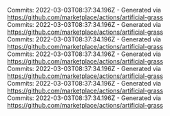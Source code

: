 Commits: 2022-03-03T08:37:34.196Z - Generated via https://github.com/marketplace/actions/artificial-grass
<br>
Commits: 2022-03-03T08:37:34.196Z - Generated via https://github.com/marketplace/actions/artificial-grass
<br>
Commits: 2022-03-03T08:37:34.196Z - Generated via https://github.com/marketplace/actions/artificial-grass
<br>
Commits: 2022-03-03T08:37:34.196Z - Generated via https://github.com/marketplace/actions/artificial-grass
<br>
Commits: 2022-03-03T08:37:34.196Z - Generated via https://github.com/marketplace/actions/artificial-grass
<br>
Commits: 2022-03-03T08:37:34.196Z - Generated via https://github.com/marketplace/actions/artificial-grass
<br>
Commits: 2022-03-03T08:37:34.196Z - Generated via https://github.com/marketplace/actions/artificial-grass
<br>
